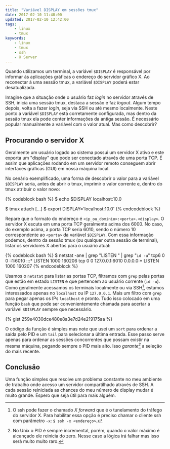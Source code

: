 ```yaml
---
title: "Variável DISPLAY em sessões tmux"
date: 2017-02-10 11:40:00
updated: 2017-02-10 12:42:00
tags:
    - linux
    - tmux
keywords:
    - linux
    - tmux
    - ssh
    - X Server
---
```

Quando utilizamos um terminal, a variável `$DISPLAY` é responsável por informar às aplicações gráficas o endereço do servidor gráfico X. Ao reconectar à uma sessão tmux, a variável `$DISPLAY` poderá estar desatualizada.
<!-- more -->

Imagine que a situação onde o usuário faz _login_ no servidor através de SSH, inicia uma sessão tmux, destaca a sessão e faz _logout_. Algum tempo depois, volta a fazer _login_, seja via SSH ou até mesmo localmente. Neste ponto a variável `$DISPLAY` está corretamente configurada, mas dentro da sessão tmux ela pode conter informações da antiga sessão. É necessário popular manualmente a variável com o valor atual. Mas como descobrir?

## Procurando o servidor X

Geralmente um usuário logado ao sistema possui um servidor X ativo e este exporta um "display" que pode ser conectado através de uma porta TCP. É assim que aplicações rodando em um servidor remoto conseguem abrir interfaces gráficas (GUI) em nossa máquina local.

No cenário exemplificado, uma forma de descobrir o valor para a variável `$DISPLAY` seria, antes de abrir o tmux, imprimir o valor corrente e, dentro do tmux atribuir o valor novo:

{% codeblock bash %}
$ echo $DISPLAY
localhost:10.0

$ tmux attach
[...]
$ export DISPLAY='localhost:10.0'
{% endcodeblock %}

Repare que o formato do endereço é `<ip_ou_dominio>:<porta>.<display>`. O servidor X escuta em uma porta TCP geralmente acima dos 6000. No caso, do exemplo acima, a porta TCP seria 6010, sendo o número 10 correspondente ao `<porta>` da variável `$DISPLAY`. Com essa informação podemos, dentro da sessão tmux (ou qualquer outra sessão de terminal), listar os servidores X abertos para o usuário atual:

{% codeblock bash %}
$ netstat -ane | grep "LISTEN " | grep "`id -u`" 
tcp6       0      0 ::1:6010                :::*                    LISTEN      1000       160206
tcp        0      0 127.0.0.1:6010          0.0.0.0:*               LISTEN      1000       160207
{% endcodeblock %}

Usamos o `netstat` para listar as portas TCP, filtramos com `grep` pelas portas que estão em estado `LISTEN` e que pertencem ao usuário corrente (`id -u`). Como geralmente acessamos os terminais localmente ou via SSH[^1], estamos interessados apenas no `localhost` ou IP `127.0.0.1`. Mais um filtro com `grep` para pegar apenas os IPs `localhost` e pronto. Tudo isso colocado em uma função `bash` que pode ser convenientemente chamada para acertar a variável `$DISPLAY` sempre que necessário.

{% gist 259e4030dce480e8a3e7d24e219175aa %}

O código da função é simples mas note que usei um `sort` para ordenar a saída pelo PID e um `tail` para selecionar a última entrada. Esse passo serve apenas para ordenar as sessões concorrentes que possam existir na mesma máquina, pegando sempre o PID mais alto. Isso _garante[^2]_ a seleção do mais recente.

## Conclusão

Uma função simples que resolve um problema constante no meu ambiente de trabalho onde acesso um servidor compartilhado através de SSH. A cada sessão reiniciada as chances do meu número de display mudar é muito grande. Espero que seja útil para mais alguém. 

[^1]: O ssh pode fazer o chamado _X forward_ que é o tunelamento do tráfego do servidor X. Para habilitar essa opção é preciso chamar o cliente ssh com parâmetro `-x`: `$ ssh -x <endereço>`.
[^2]: No Unix o PID é sempre incremental, porém, quando o valor máximo é alcançado ele reinicia do zero. Nesse caso a lógica irá falhar mas isso será muito muito raro. 
